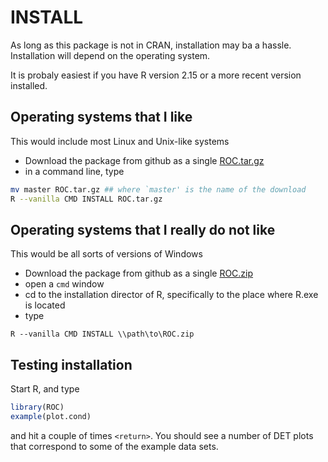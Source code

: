 INSTALL
=======

As long as this package is not in CRAN, installation may ba a hassle.  Installation will depend on the operating system.  

It is probaly easiest if you have R version 2.15 or a more recent version installed. 

Operating systems that I like
-----------------------------

This would include most Linux and Unix-like systems

  - Download the package from github as a single [ROC.tar.gz](https://api.github.com/repos/davidavdav/ROC/tarball)
  - in a command line, type
 
 ```sh
 mv master ROC.tar.gz ## where `master' is the name of the download
 R --vanilla CMD INSTALL ROC.tar.gz
 ```
 
Operating systems that I really do not like
-------------------------------------------
 
This would be all sorts of versions of Windows
 
  - Download the package from github as a single [ROC.zip](https://api.github.com/repos/davidavdav/ROC/zipball)
  - open a `cmd` window
  - cd to the installation director of R, specifically to the place where R.exe is located
  - type

```dos
R --vanilla CMD INSTALL \\path\to\ROC.zip
```

Testing installation
--------------------

Start R, and type
```R
library(ROC)
example(plot.cond)
```
and hit a couple of times `<return>`.  You should see a number of DET plots that correspond to some of the example data sets. 
